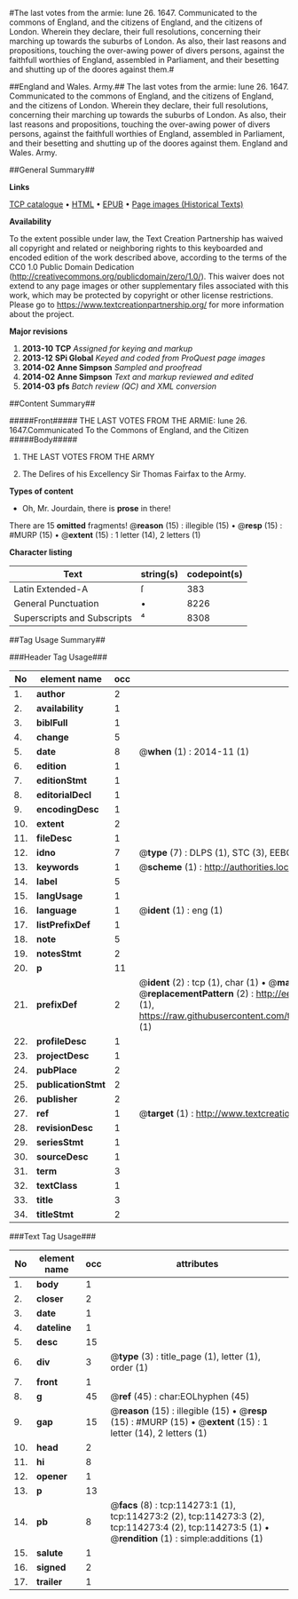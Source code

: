 #The last votes from the armie: Iune 26. 1647. Communicated to the commons of England, and the citizens of England, and the citizens of London. Wherein they declare, their full resolutions, concerning their marching up towards the suburbs of London. As also, their last reasons and propositions, touching the over-awing power of divers persons, against the faithfull worthies of England, assembled in Parliament, and their besetting and shutting up of the doores against them.#

##England and Wales. Army.##
The last votes from the armie: Iune 26. 1647. Communicated to the commons of England, and the citizens of England, and the citizens of London. Wherein they declare, their full resolutions, concerning their marching up towards the suburbs of London. As also, their last reasons and propositions, touching the over-awing power of divers persons, against the faithfull worthies of England, assembled in Parliament, and their besetting and shutting up of the doores against them.
England and Wales. Army.

##General Summary##

**Links**

[TCP catalogue](http://www.ota.ox.ac.uk/tcp/)  • 
[HTML](http://tei.it.ox.ac.uk/tcp/Texts-HTML/free/A88/A88740.html)  • 
[EPUB](http://tei.it.ox.ac.uk/tcp/Texts-EPUB/free/A88/A88740.epub) • 
[Page images (Historical Texts)](https://historicaltexts.jisc.ac.uk/eebo-99862124e)

**Availability**

To the extent possible under law, the Text Creation Partnership has waived all copyright and related or neighboring rights to this keyboarded and encoded edition of the work described above, according to the terms of the CC0 1.0 Public Domain Dedication (http://creativecommons.org/publicdomain/zero/1.0/). This waiver does not extend to any page images or other supplementary files associated with this work, which may be protected by copyright or other license restrictions. Please go to https://www.textcreationpartnership.org/ for more information about the project.

**Major revisions**

1. __2013-10__ __TCP__ *Assigned for keying and markup*
1. __2013-12__ __SPi Global__ *Keyed and coded from ProQuest page images*
1. __2014-02__ __Anne Simpson__ *Sampled and proofread*
1. __2014-02__ __Anne Simpson__ *Text and markup reviewed and edited*
1. __2014-03__ __pfs__ *Batch review (QC) and XML conversion*

##Content Summary##

#####Front#####
THE LAST VOTES FROM THE ARMIE: Iune 26. 1647.Communicated To the Commons of England, and the Citizen
#####Body#####

1. THE LAST VOTES FROM THE ARMY

1. The Deſires of his Excellency Sir Thomas Fairfax to the Army.

**Types of content**

  * Oh, Mr. Jourdain, there is **prose** in there!

There are 15 **omitted** fragments! 
 @__reason__ (15) : illegible (15)  •  @__resp__ (15) : #MURP (15)  •  @__extent__ (15) : 1 letter (14), 2 letters (1)

**Character listing**


|Text|string(s)|codepoint(s)|
|---|---|---|
|Latin Extended-A|ſ|383|
|General Punctuation|•|8226|
|Superscripts             and Subscripts|⁴|8308|

##Tag Usage Summary##

###Header Tag Usage###

|No|element name|occ|attributes|
|---|---|---|---|
|1.|__author__|2||
|2.|__availability__|1||
|3.|__biblFull__|1||
|4.|__change__|5||
|5.|__date__|8| @__when__ (1) : 2014-11 (1)|
|6.|__edition__|1||
|7.|__editionStmt__|1||
|8.|__editorialDecl__|1||
|9.|__encodingDesc__|1||
|10.|__extent__|2||
|11.|__fileDesc__|1||
|12.|__idno__|7| @__type__ (7) : DLPS (1), STC (3), EEBO-CITATION (1), PROQUEST (1), VID (1)|
|13.|__keywords__|1| @__scheme__ (1) : http://authorities.loc.gov/ (1)|
|14.|__label__|5||
|15.|__langUsage__|1||
|16.|__language__|1| @__ident__ (1) : eng (1)|
|17.|__listPrefixDef__|1||
|18.|__note__|5||
|19.|__notesStmt__|2||
|20.|__p__|11||
|21.|__prefixDef__|2| @__ident__ (2) : tcp (1), char (1)  •  @__matchPattern__ (2) : ([0-9\-]+):([0-9IVX]+) (1), (.+) (1)  •  @__replacementPattern__ (2) : http://eebo.chadwyck.com/downloadtiff?vid=$1&page=$2 (1), https://raw.githubusercontent.com/textcreationpartnership/Texts/master/tcpchars.xml#$1 (1)|
|22.|__profileDesc__|1||
|23.|__projectDesc__|1||
|24.|__pubPlace__|2||
|25.|__publicationStmt__|2||
|26.|__publisher__|2||
|27.|__ref__|1| @__target__ (1) : http://www.textcreationpartnership.org/docs/. (1)|
|28.|__revisionDesc__|1||
|29.|__seriesStmt__|1||
|30.|__sourceDesc__|1||
|31.|__term__|3||
|32.|__textClass__|1||
|33.|__title__|3||
|34.|__titleStmt__|2||


###Text Tag Usage###

|No|element name|occ|attributes|
|---|---|---|---|
|1.|__body__|1||
|2.|__closer__|2||
|3.|__date__|1||
|4.|__dateline__|1||
|5.|__desc__|15||
|6.|__div__|3| @__type__ (3) : title_page (1), letter (1), order (1)|
|7.|__front__|1||
|8.|__g__|45| @__ref__ (45) : char:EOLhyphen (45)|
|9.|__gap__|15| @__reason__ (15) : illegible (15)  •  @__resp__ (15) : #MURP (15)  •  @__extent__ (15) : 1 letter (14), 2 letters (1)|
|10.|__head__|2||
|11.|__hi__|8||
|12.|__opener__|1||
|13.|__p__|13||
|14.|__pb__|8| @__facs__ (8) : tcp:114273:1 (1), tcp:114273:2 (2), tcp:114273:3 (2), tcp:114273:4 (2), tcp:114273:5 (1)  •  @__rendition__ (1) : simple:additions (1)|
|15.|__salute__|1||
|16.|__signed__|2||
|17.|__trailer__|1||
